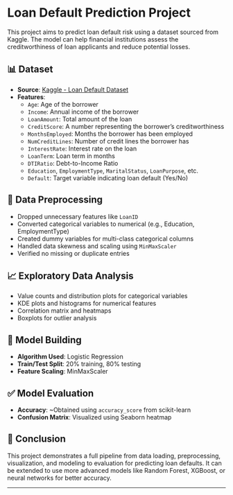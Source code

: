# Loan Default Prediction Project

This project aims to predict loan default risk using a dataset sourced from Kaggle. The model can help financial institutions assess the creditworthiness of loan applicants and reduce potential losses.

## 📊 Dataset

- **Source**: [Kaggle - Loan Default Dataset](https://www.kaggle.com/datasets/nikhil1e9/loan-default)
- **Features**:
  - `Age`: Age of the borrower
  - `Income`: Annual income of the borrower
  - `LoanAmount`: Total amount of the loan
  - `CreditScore`: A number representing the borrower’s creditworthiness
  - `MonthsEmployed`: Months the borrower has been employed
  - `NumCreditLines`: Number of credit lines the borrower has
  - `InterestRate`: Interest rate on the loan
  - `LoanTerm`: Loan term in months
  - `DTIRatio`: Debt-to-Income Ratio
  - `Education`, `EmploymentType`, `MaritalStatus`, `LoanPurpose`, etc.
  - `Default`: Target variable indicating loan default (Yes/No)

## 🧼 Data Preprocessing

- Dropped unnecessary features like `LoanID`
- Converted categorical variables to numerical (e.g., Education, EmploymentType)
- Created dummy variables for multi-class categorical columns
- Handled data skewness and scaling using `MinMaxScaler`
- Verified no missing or duplicate entries

## 📈 Exploratory Data Analysis

- Value counts and distribution plots for categorical variables
- KDE plots and histograms for numerical features
- Correlation matrix and heatmaps
- Boxplots for outlier analysis

## 🧠 Model Building

- **Algorithm Used**: Logistic Regression
- **Train/Test Split**: 20% training, 80% testing
- **Feature Scaling**: MinMaxScaler

## ✅ Model Evaluation

- **Accuracy**: ~Obtained using `accuracy_score` from scikit-learn
- **Confusion Matrix**: Visualized using Seaborn heatmap

## 📌 Conclusion

This project demonstrates a full pipeline from data loading, preprocessing, visualization, and modeling to evaluation for predicting loan defaults. It can be extended to use more advanced models like Random Forest, XGBoost, or neural networks for better accuracy.

---

